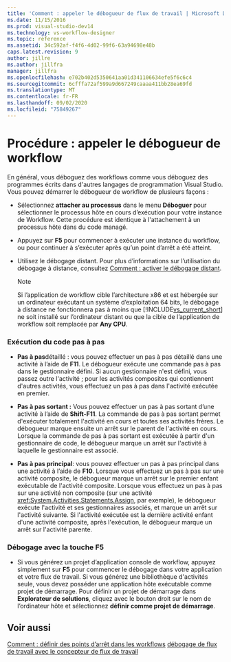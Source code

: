 ```yaml
---
title: 'Comment : appeler le débogueur de flux de travail | Microsoft Docs'
ms.date: 11/15/2016
ms.prod: visual-studio-dev14
ms.technology: vs-workflow-designer
ms.topic: reference
ms.assetid: 34c592af-f4f6-4d02-99f6-63a94698e48b
caps.latest.revision: 9
author: jillre
ms.author: jillfra
manager: jillfra
ms.openlocfilehash: e702b402d5350641aa01d341106634efe5f6c6c4
ms.sourcegitcommit: 6cfffa72af599a9d667249caaaa411bb28ea69fd
ms.translationtype: MT
ms.contentlocale: fr-FR
ms.lasthandoff: 09/02/2020
ms.locfileid: "75849267"
---
```

# <a name="how-to-invoke-the-workflow-debugger"></a>Procédure : appeler le débogueur de workflow
En général, vous déboguez des workflows comme vous déboguez des programmes écrits dans d'autres langages de programmation Visual Studio. Vous pouvez démarrer le débogueur de workflow de plusieurs façons :

- Sélectionnez **attacher au processus** dans le menu **Déboguer** pour sélectionner le processus hôte en cours d’exécution pour votre instance de Workflow. Cette procédure est identique à l'attachement à un processus hôte dans du code managé.

- Appuyez sur **F5** pour commencer à exécuter une instance du workflow, ou pour continuer à s’exécuter après qu’un point d’arrêt a été atteint.

- Utilisez le débogage distant. Pour plus d’informations sur l’utilisation du débogage à distance, consultez [Comment : activer le débogage distant](https://msdn.microsoft.com/library/febz73k0.aspx).

    > [!NOTE]
    > Si l’application de workflow cible l’architecture x86 et est hébergée sur un ordinateur exécutant un système d’exploitation 64 bits, le débogage à distance ne fonctionnera pas à moins que [!INCLUDE[vs_current_short](../includes/vs-current-short-md.md)] ne soit installé sur l’ordinateur distant ou que la cible de l’application de workflow soit remplacée par **Any CPU**.

### <a name="stepping-through-code"></a>Exécution du code pas à pas

- **Pas à pas**détaillé : vous pouvez effectuer un pas à pas détaillé dans une activité à l’aide de **F11**. Le débogueur exécute une commande pas à pas dans le gestionnaire défini. Si aucun gestionnaire n'est défini, vous passez outre l'activité ; pour les activités composites qui contiennent d'autres activités, vous effectuez un pas à pas dans l'activité exécutée en premier.

- **Pas à pas sortant :** Vous pouvez effectuer un pas à pas sortant d’une activité à l’aide de **Shift-F11**. La commande de pas à pas sortant permet d'exécuter totalement l'activité en cours et toutes ses activités frères. Le débogueur marque ensuite un arrêt sur le parent de l'activité en cours. Lorsque la commande de pas à pas sortant est exécutée à partir d'un gestionnaire de code, le débogueur marque un arrêt sur l'activité à laquelle le gestionnaire est associé.

- **Pas à pas principal**: vous pouvez effectuer un pas à pas principal dans une activité à l’aide de **F10**. Lorsque vous effectuez un pas à pas sur une activité composite, le débogueur marque un arrêt sur le premier enfant exécutable de l'activité composite. Lorsque vous effectuez un pas à pas sur une activité non composite (sur une activité <xref:System.Activities.Statements.Assign>, par exemple), le débogueur exécute l'activité et ses gestionnaires associés, et marque un arrêt sur l'activité suivante. Si l'activité exécutée est la dernière activité enfant d'une activité composite, après l'exécution, le débogueur marque un arrêt sur l'activité parente.

### <a name="debugging-with-f5"></a>Débogage avec la touche F5

- Si vous générez un projet d’application console de workflow, appuyez simplement sur **F5** pour commencer le débogage dans votre application et votre flux de travail. Si vous générez une bibliothèque d'activités seule, vous devez posséder une application hôte exécutable comme projet de démarrage. Pour définir un projet de démarrage dans **Explorateur de solutions**, cliquez avec le bouton droit sur le nom de l’ordinateur hôte et sélectionnez **définir comme projet de démarrage**.

## <a name="see-also"></a>Voir aussi
 [Comment : définir des points d’arrêt dans les workflows](../workflow-designer/how-to-set-breakpoints-in-workflows.md) [débogage de flux de travail avec le concepteur de flux de travail](../workflow-designer/debugging-workflows-with-the-workflow-designer.md)
